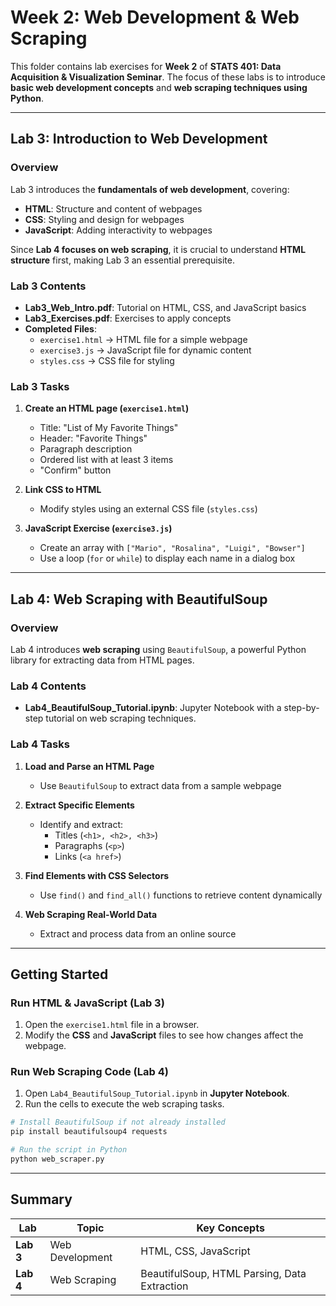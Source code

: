 # Week 2: Web Development & Web Scraping

This folder contains lab exercises for **Week 2** of **STATS 401: Data Acquisition & Visualization Seminar**. The focus of these labs is to introduce **basic web development concepts** and **web scraping techniques using Python**.

---

## Lab 3: Introduction to Web Development

### **Overview**
Lab 3 introduces the **fundamentals of web development**, covering:
- **HTML**: Structure and content of webpages
- **CSS**: Styling and design for webpages
- **JavaScript**: Adding interactivity to webpages

Since **Lab 4 focuses on web scraping**, it is crucial to understand **HTML structure** first, making Lab 3 an essential prerequisite.

### **Lab 3 Contents**
- **Lab3_Web_Intro.pdf**: Tutorial on HTML, CSS, and JavaScript basics
- **Lab3_Exercises.pdf**: Exercises to apply concepts
- **Completed Files**:
  - `exercise1.html` → HTML file for a simple webpage
  - `exercise3.js` → JavaScript file for dynamic content
  - `styles.css` → CSS file for styling

### **Lab 3 Tasks**
1. **Create an HTML page (`exercise1.html`)**
   - Title: "List of My Favorite Things"
   - Header: "Favorite Things"
   - Paragraph description
   - Ordered list with at least 3 items
   - "Confirm" button

2. **Link CSS to HTML**
   - Modify styles using an external CSS file (`styles.css`)

3. **JavaScript Exercise (`exercise3.js`)**
   - Create an array with `["Mario", "Rosalina", "Luigi", "Bowser"]`
   - Use a loop (`for` or `while`) to display each name in a dialog box

---

## Lab 4: Web Scraping with BeautifulSoup

### **Overview**
Lab 4 introduces **web scraping** using `BeautifulSoup`, a powerful Python library for extracting data from HTML pages.

### **Lab 4 Contents**
- **Lab4_BeautifulSoup_Tutorial.ipynb**: Jupyter Notebook with a step-by-step tutorial on web scraping techniques.

### **Lab 4 Tasks**
1. **Load and Parse an HTML Page**
   - Use `BeautifulSoup` to extract data from a sample webpage

2. **Extract Specific Elements**
   - Identify and extract:
     - Titles (`<h1>, <h2>, <h3>`)
     - Paragraphs (`<p>`)
     - Links (`<a href>`)

3. **Find Elements with CSS Selectors**
   - Use `find()` and `find_all()` functions to retrieve content dynamically

4. **Web Scraping Real-World Data**
   - Extract and process data from an online source

---

## Getting Started

### **Run HTML & JavaScript (Lab 3)**
1. Open the `exercise1.html` file in a browser.
2. Modify the **CSS** and **JavaScript** files to see how changes affect the webpage.

### **Run Web Scraping Code (Lab 4)**
1. Open `Lab4_BeautifulSoup_Tutorial.ipynb` in **Jupyter Notebook**.
2. Run the cells to execute the web scraping tasks.

```bash
# Install BeautifulSoup if not already installed
pip install beautifulsoup4 requests

# Run the script in Python
python web_scraper.py
```

---

## Summary
| Lab | Topic | Key Concepts |
|---|---|---|
| **Lab 3** | Web Development | HTML, CSS, JavaScript |
| **Lab 4** | Web Scraping | BeautifulSoup, HTML Parsing, Data Extraction |

